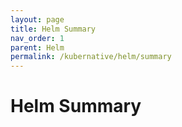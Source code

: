 ```yaml
---
layout: page
title: Helm Summary
nav_order: 1
parent: Helm
permalink: /kubernative/helm/summary
---
```


# Helm Summary